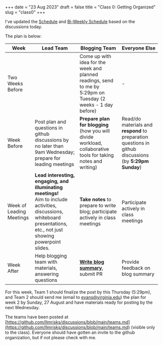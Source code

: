+++
date = "23 Aug 2023"
draft = false
title = "Class 0: Getting Organized"
slug = "class0"
+++

I've updated the [Schedule](/schedule) and [Bi-Weekly
Schedule](/weeklyschedule) based on the discussions today.

The plan is below:

<table class="schedule">
<thead>
<tr>
<th align="center">Week</th>
<th align="center">Lead Team</th>
<th align="center">Blogging Team</th>
<th align="center">Everyone Else</th>
</tr>
</thead>
<tbody>
<tr>
<td>Two Weeks Before<td>
<td>
Come up with idea for the week and planned readings, send to me by
5:29pm on Tuesday (2 weeks - 1 day before)
</td>
<td>
-
</td>
</tr>
<tr>
<td>Week Before</td>
<td>
Post plan and questions in github discussions by no later than 9am Wednesday;
prepare for leading meetings
</td>
<td>
<b>Prepare plan for blogging</b> (how you will divide workload, collaborative tools for taking notes and writing)
</td>
<td>
Read/do materials and <b>respond</b> to preparation questions in github discussions (by <b>5:29pm Sunday</b>)
</td>
</tr>
<tr>
<td>Week of Leading Meetings</td>
<td>
<b>Lead interesting, engaging, and illuminating meetings!</b><br>
Aim to include activities, discussions, whiteboard presentations, etc., not just showing powerpoint slides.
</td>
<td>
<B>Take notes</b> to prepare to write blog; participate actively in class meetings
</td>
<td>
Participate actively in class meetings
</td>
</tr>
<tr>
<td>
Week After</td>
<td>
Help blogging team with materials, answering questions
</td>
<td>
<a href="https://llmrisks.github.io/blogging/"><b>Write blog summary</b></a>, submit PR
</td>
<td>
Provide feedback on blog summary
</td>
</tr>
</tbody>
</table>

For this week, Team 1 should finalize the post by this Thursday
(5:29pm), and Team 2 should send me (email to <A
href="mailto:evans@virginia.edu">evans@virginia.edu</a>) the plan for
week 2 by Sunday, 27 August and have materials ready for posting by
the next Wednesday.

The teams have been posted at [https://github.com/llmrisks/discussions/blob/main/teams.md](https://github.com/llmrisks/discussions/blob/main/teams.md) (visible only to the class). Everyone should have gotten an invite to the github organization, but if not please check with me.





